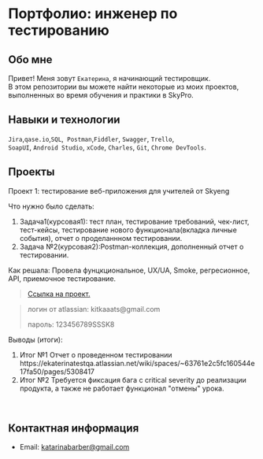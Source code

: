 # Портфолио: инженер по тестированию

## Обо мне 

Привет! Меня зовут ``Екатерина``, я начинающий тестировщик. <br>
В этом репозитории вы можете найти некоторые из моих проектов, выполненных во время обучения и практики в SkyPro.
<br>

## Навыки и технологии
``Jira``,``qase.io``,``SQL``,`` Postman``,``Fiddler``, ``Swagger``, ``Trello``, <br>
``SoapUI``, ``Android Studio``, ``xCode``, ``Charles``, ``Git``, ``Chrome DevTools``.




## Проекты

<p> Проект 1: тестирование веб-приложения для учителей от Skyeng</p>
<p>Что нужно было сделать:<p>
<ol>
  <li>Задача1(курсовая1): тест план, тестирование требований, чек-лист, тест-кейсы, тестирование нового функционала(вкладка личные события), отчет о проделаннном тестировании.</li>
  <li>Задача №2(курсовая2):Postman-коллекция, дополненный отчет о тестировании.</li>
</ol>

<p>Как решала: Провела фунцкциональное, UX/UA, Smoke, регресионное, API, приемочное тестирование.<p>

> <a href="https://ekaterinatestqa.atlassian.net/l/cp/Czm6ddmv">Ссылка на проект.</a>
  
> <p> логин от atlassian: kitkaaats@gmail.com </p>
> <p> пароль: 123456789SSSK8 </p>
 
 <p>Выводы (итоги):<p>
<ol>
  <li>Итог №1 Отчет о проведенном тестировании https://ekaterinatestqa.atlassian.net/wiki/spaces/~63761e2c5fc160544e17fa50/pages/5308417 </li>
  <li>Итог №2 Требуется фиксация бага с critical severity до реализации продукта, а также не работает функционал "отмены" урока.</li>
</ol>


<br> 






## Контактная информация
- Email: katarinabarber@gmail.com


